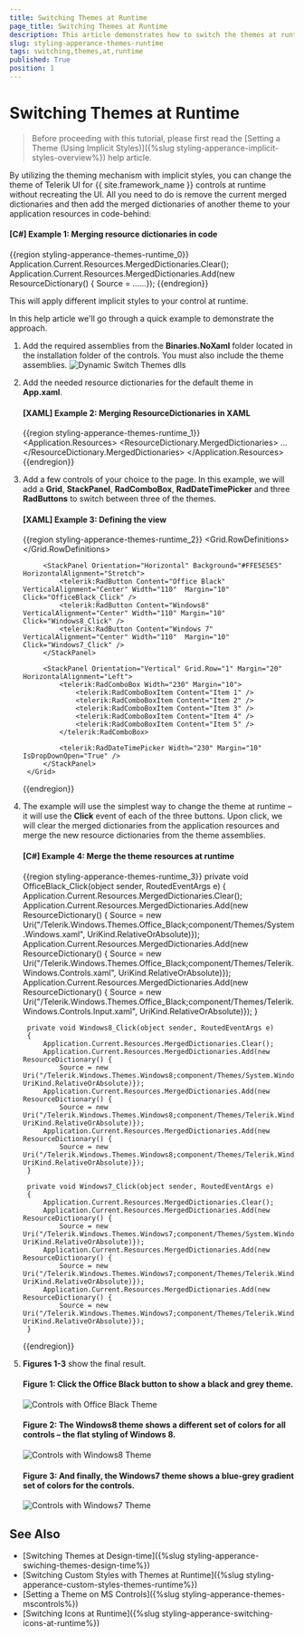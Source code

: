 ```yaml
---
title: Switching Themes at Runtime
page_title: Switching Themes at Runtime
description: This article demonstrates how to switch the themes at runtime while using the implicit styling mechanism.
slug: styling-apperance-themes-runtime
tags: switching,themes,at,runtime
published: True
position: 1
---
```


# Switching Themes at Runtime

>Before proceeding with this tutorial, please first read the [Setting a Theme (Using  Implicit Styles)]({%slug styling-apperance-implicit-styles-overview%}) help article.

By utilizing the theming mechanism with implicit styles, you can change the theme of Telerik UI for {{ site.framework_name }} controls at runtime without recreating the UI. All you need to do is remove the current merged dictionaries and then add the merged dictionaries of another theme to your application resources in code-behind:

#### __[C#] Example 1: Merging resource dictionaries in code__ 
{{region styling-apperance-themes-runtime_0}}
	Application.Current.Resources.MergedDictionaries.Clear();
	Application.Current.Resources.MergedDictionaries.Add(new ResourceDictionary() { Source = ......});
{{endregion}}

This will apply different implicit styles to your control at runtime.

In this help article we'll go through a quick example to demonstrate the approach.

1. Add the required assemblies from the **Binaries.NoXaml** folder located in the installation folder of the controls. You must also include the theme assemblies.
	![Dynamic Switch Themes dlls](images/DynamicSwitchThemes_dlls.png)

2. Add the needed resource dictionaries for the default theme in **App.xaml**.  

	#### __[XAML] Example 2: Merging ResourceDictionaries in XAML__ 
	{{region styling-apperance-themes-runtime_1}}
		<Application.Resources>
			<ResourceDictionary>
				<ResourceDictionary.MergedDictionaries>
					<ResourceDictionary Source="/Telerik.Windows.Themes.Office_Black;component/Themes/System.Windows.xaml"/>
					<ResourceDictionary Source="/Telerik.Windows.Themes.Office_Black;component/Themes/Telerik.Windows.Controls.xaml"/>
					<ResourceDictionary Source="/Telerik.Windows.Themes.Office_Black;component/Themes/Telerik.Windows.Controls.Input.xaml"/>
					...
				</ResourceDictionary.MergedDictionaries>
			</ResourceDictionary>
		</Application.Resources>
	{{endregion}}

3. Add a few controls of your choice to the page. In this example, we will add a **Grid**, **StackPanel**, **RadComboBox**,  **RadDateTimePicker** and three **RadButtons** to switch between three of the themes.        

	#### __[XAML] Example 3: Defining the view__  
	{{region styling-apperance-themes-runtime_2}}
		<Grid x:Name="LayoutRoot" Background="White">
			<Grid.RowDefinitions>
				<RowDefinition Height="Auto" />
				<RowDefinition Height="*" />
			</Grid.RowDefinitions>
				
			<StackPanel Orientation="Horizontal" Background="#FFE5E5E5" HorizontalAlignment="Stretch">
				<telerik:RadButton Content="Office Black" VerticalAlignment="Center" Width="110"  Margin="10" Click="OfficeBlack_Click" />
				<telerik:RadButton Content="Windows8" VerticalAlignment="Center" Width="110" Margin="10" Click="Windows8_Click" />
				<telerik:RadButton Content="Windows 7" VerticalAlignment="Center" Width="110"  Margin="10" Click="Windows7_Click" />
			</StackPanel>
			
			<StackPanel Orientation="Vertical" Grid.Row="1" Margin="20" HorizontalAlignment="Left">
				<telerik:RadComboBox Width="230" Margin="10">
					<telerik:RadComboBoxItem Content="Item 1" />
					<telerik:RadComboBoxItem Content="Item 2" />
					<telerik:RadComboBoxItem Content="Item 3" />
					<telerik:RadComboBoxItem Content="Item 4" />
					<telerik:RadComboBoxItem Content="Item 5" />
				</telerik:RadComboBox>
				
				<telerik:RadDateTimePicker Width="230" Margin="10" IsDropDownOpen="True" />
			</StackPanel>
		</Grid>
	{{endregion}}

4. The example will use the simplest way to change the theme at runtime – it will use the **Click** event of each of the three buttons. Upon click, we will clear the merged dictionaries from the application resources and merge the new resource dictionaries from the theme assemblies.

	#### __[C#] Example 4: Merge the theme resources at runtime__  
	{{region styling-apperance-themes-runtime_3}}
		private void OfficeBlack_Click(object sender, RoutedEventArgs e)
		{
			Application.Current.Resources.MergedDictionaries.Clear();
			Application.Current.Resources.MergedDictionaries.Add(new ResourceDictionary() { 
				Source = new Uri("/Telerik.Windows.Themes.Office_Black;component/Themes/System.Windows.xaml", UriKind.RelativeOrAbsolute)});
			Application.Current.Resources.MergedDictionaries.Add(new ResourceDictionary() { 
				Source = new Uri("/Telerik.Windows.Themes.Office_Black;component/Themes/Telerik.Windows.Controls.xaml", UriKind.RelativeOrAbsolute)});
			Application.Current.Resources.MergedDictionaries.Add(new ResourceDictionary() {
				Source = new Uri("/Telerik.Windows.Themes.Office_Black;component/Themes/Telerik.Windows.Controls.Input.xaml", UriKind.RelativeOrAbsolute)});
		}
		
		private void Windows8_Click(object sender, RoutedEventArgs e)
		{
			Application.Current.Resources.MergedDictionaries.Clear();
			Application.Current.Resources.MergedDictionaries.Add(new ResourceDictionary() { 
				Source = new Uri("/Telerik.Windows.Themes.Windows8;component/Themes/System.Windows.xaml", UriKind.RelativeOrAbsolute)});
			Application.Current.Resources.MergedDictionaries.Add(new ResourceDictionary() { 
				Source = new Uri("/Telerik.Windows.Themes.Windows8;component/Themes/Telerik.Windows.Controls.xaml", UriKind.RelativeOrAbsolute)});
			Application.Current.Resources.MergedDictionaries.Add(new ResourceDictionary() { 
				Source = new Uri("/Telerik.Windows.Themes.Windows8;component/Themes/Telerik.Windows.Controls.Input.xaml", UriKind.RelativeOrAbsolute)});
		}
		
		private void Windows7_Click(object sender, RoutedEventArgs e)
		{
			Application.Current.Resources.MergedDictionaries.Clear();
			Application.Current.Resources.MergedDictionaries.Add(new ResourceDictionary() { 
				Source = new Uri("/Telerik.Windows.Themes.Windows7;component/Themes/System.Windows.xaml", UriKind.RelativeOrAbsolute)});
			Application.Current.Resources.MergedDictionaries.Add(new ResourceDictionary() { 
				Source = new Uri("/Telerik.Windows.Themes.Windows7;component/Themes/Telerik.Windows.Controls.xaml", UriKind.RelativeOrAbsolute)});
			Application.Current.Resources.MergedDictionaries.Add(new ResourceDictionary() { 
				Source = new Uri("/Telerik.Windows.Themes.Windows7;component/Themes/Telerik.Windows.Controls.Input.xaml", UriKind.RelativeOrAbsolute)});
		}
	{{endregion}}

5. __Figures 1-3__ show the final result.

	#### __Figure 1: Click the Office Black button to show a black and grey theme.__  
	![Controls with Office Black Theme](images/DynamicSwitchThemes_01.png)

	#### __Figure 2: The Windows8 theme shows a different set of colors for all controls – the flat styling of Windows 8.__  
	![Controls with Windows8 Theme](images/DynamicSwitchThemes_02.png)

	#### __Figure 3: And finally, the Windows7 theme shows a blue-grey gradient set of colors for the controls.__  
	![Controls with Windows7 Theme](images/DynamicSwitchThemes_03.png)

## See Also

* [Switching Themes at Design-time]({%slug styling-apperance-swiching-themes-design-time%})
* [Switching Custom Styles with Themes at Runtime]({%slug styling-apperance-custom-styles-themes-runtime%})
* [Setting a Theme on MS Controls]({%slug styling-apperance-themes-mscontrols%})
* [Switching Icons at Runtime]({%slug styling-apperance-switching-icons-at-runtime%})
